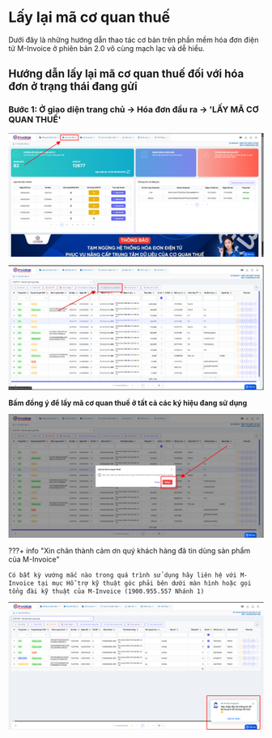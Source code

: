 # **Lấy lại mã cơ quan thuế**

Dưới đây là những hướng dẫn thao tác cơ bản trên phần mềm hóa đơn điện tử M-Invoice ở phiên bản 2.0 vô cùng mạch lạc và dễ hiểu.

## **Hướng dẫn lấy lại mã cơ quan thuế đối với hóa đơn ở trạng thái đang gửi**

### **Bước 1: Ở giao diện trang chủ -> Hóa đơn đầu ra -> 'LẤY MÃ CƠ QUAN THUẾ'**

![Hình 1](../assets/images/invoice2/2.0_lay-macqt_1.png)

![Hình 2](../assets/images/invoice2/2.0_lay-macqt_2.png)

**Bấm đồng ý để lấy mã cơ quan thuế ở tất cả các ký hiệu đang sử dụng**

![Hình 3](../assets/images/invoice2/2.0_lay-macqt_3.png)

???+ info "Xin chân thành cảm ơn quý khách hàng đã tin dùng sản phẩm của M-Invoice"

    Có bất kỳ vướng mắc nào trong quá trình sử dụng hãy liên hệ với M-Invoice tại mục Hỗ trợ kỹ thuật góc phải bên dưới màn hình hoặc gọi tổng đài kỹ thuật của M-Invoice (1900.955.557 Nhánh 1)

![Hình 4](../assets/images/invoice2/hotro.png)
